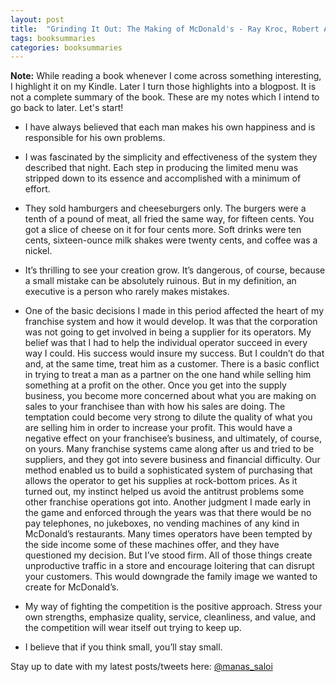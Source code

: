 ```yaml
---
layout: post
title:  "Grinding It Out: The Making of McDonald's - Ray Kroc, Robert Anderson"
tags: booksummaries
categories: booksummaries
---
```

**Note:** While reading a book whenever I come across something interesting, I highlight it on my Kindle. Later I turn those highlights into a blogpost. It is not a complete summary of the book. These are my notes which I intend to go back to later. Let's start!

- I have always believed that each man makes his own happiness and is responsible for his own problems.

- I was fascinated by the simplicity and effectiveness of the system they described that night. Each step in producing the limited menu was stripped down to its essence and accomplished with a minimum of effort.

- They sold hamburgers and cheeseburgers only. The burgers were a tenth of a pound of meat, all fried the same way, for fifteen cents. You got a slice of cheese on it for four cents more. Soft drinks were ten cents, sixteen-ounce milk shakes were twenty cents, and coffee was a nickel.
  
- It’s thrilling to see your creation grow. It’s dangerous, of course, because a small mistake can be absolutely ruinous. But in my definition, an executive is a person who rarely makes mistakes.

- One of the basic decisions I made in this period affected the heart of my franchise system and how it would develop. It was that the corporation was not going to get involved in being a supplier for its operators. My belief was that I had to help the individual operator succeed in every way I could. His success would insure my success. But I couldn’t do that and, at the same time, treat him as a customer. There is a basic conflict in trying to treat a man as a partner on the one hand while selling him something at a profit on the other. Once you get into the supply business, you become more concerned about what you are making on sales to your franchisee than with how his sales are doing. The temptation could become very strong to dilute the quality of what you are selling him in order to increase your profit. This would have a negative effect on your franchisee’s business, and ultimately, of course, on yours. Many franchise systems came along after us and tried to be suppliers, and they got into severe business and financial difficulty. Our method enabled us to build a sophisticated system of purchasing that allows the operator to get his supplies at rock-bottom prices. As it turned out, my instinct helped us avoid the antitrust problems some other franchise operations got into. Another judgment I made early in the game and enforced through the years was that there would be no pay telephones, no jukeboxes, no vending machines of any kind in McDonald’s restaurants. Many times operators have been tempted by the side income some of these machines offer, and they have questioned my decision. But I’ve stood firm. All of those things create unproductive traffic in a store and encourage loitering that can disrupt your customers. This would downgrade the family image we wanted to create for McDonald’s.
 
- My way of fighting the competition is the positive approach. Stress your own strengths, emphasize quality, service, cleanliness, and value, and the competition will wear itself out trying to keep up.

- I believe that if you think small, you’ll stay small.

Stay up to date with my latest posts/tweets here: [@manas_saloi](http://twitter.com/manas_saloi)
